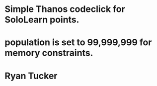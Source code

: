 # Simple Thanos codeclick for SoloLearn points.
# population is set to 99,999,999 for memory constraints.
# Ryan Tucker
